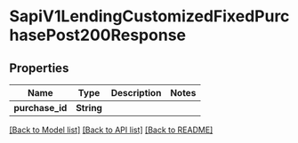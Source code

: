# SapiV1LendingCustomizedFixedPurchasePost200Response

## Properties

Name | Type | Description | Notes
------------ | ------------- | ------------- | -------------
**purchase_id** | **String** |  | 

[[Back to Model list]](../README.md#documentation-for-models) [[Back to API list]](../README.md#documentation-for-api-endpoints) [[Back to README]](../README.md)


